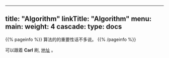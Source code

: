 
---
title: "Algorithm"
linkTitle: "Algorithm"
menu:
  main:
    weight: 4
cascade:
  type: docs
---

{{% pageinfo %}}
算法的的重要性话不多说。
{{% /pageinfo %}}


可以跟着 **Carl** 刷,  <a href="https://www.programmercarl.com/" target="_blank">地址</a>  。



